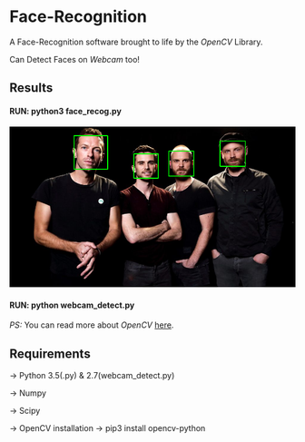 # Face-Recognition

A Face-Recognition software brought to life by the *OpenCV* Library. 

Can Detect Faces on *Webcam* too!

## Results

#### RUN: python3  face_recog.py

![](https://github.com/Ojaswy/Face-Recognition/blob/master/images/Faces%20found%20Coldplay.png)

#### RUN: python webcam_detect.py

*PS:* You can read more about *OpenCV* [here](https://opencv.org/).

## Requirements

-> Python 3.5(.py) & 2.7(webcam_detect.py)

-> Numpy

-> Scipy

-> OpenCV installation -> pip3 install opencv-python
 
